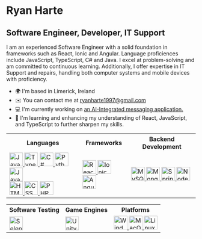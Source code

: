 Ryan Harte 
===================================================================================================================================

Software Engineer, Developer, IT Support
--------------------------------------------------

I am an experienced Software Engineer with a solid foundation in frameworks such as React, Ionic and Angular. Language proficiences include JavaScript, TypeScript, C# and Java. I excel at problem-solving and am committed to continuous learning. Additionally, I offer expertise in IT Support and repairs, handling both computer systems and mobile devices with proficiency.

* 🌍  I'm based in Limerick, Ireland
* ✉️  You can contact me at [ryanharte1997@gmail.com](mailto:ryanharte1997@gmail.com)
* 💻  I'm currently working on [an AI-Integrated messaging application.](http://github.com/The-Mad-Ryanosaurus/Final-Year-Project.git) 
* 🧠  I'm learning and enhancing my understanding of React, JavaScript, and TypeScript to further sharpen my skills.

<div align="center">
<table>
    <tr>
        <th>Languages</th>
        <th>Frameworks</th>
        <th>Backend Development</th>
    </tr>
    <tr>
        <td>
            <a href="https://developer.mozilla.org/en-US/docs/Web/JavaScript" target="_blank" rel="noreferrer">
                <img src="https://raw.githubusercontent.com/danielcranney/readme-generator/main/public/icons/skills/javascript-colored.svg" width="36" height="36" alt="JavaScript" />
            </a>
            <a href="https://www.typescriptlang.org/" target="_blank" rel="noreferrer">
                <img src="https://raw.githubusercontent.com/danielcranney/readme-generator/main/public/icons/skills/typescript-colored.svg" width="36" height="36" alt="TypeScript" />
            </a>
            <a href="https://docs.microsoft.com/en-us/dotnet/csharp/" target="_blank" rel="noreferrer">
                <img src="https://raw.githubusercontent.com/danielcranney/readme-generator/main/public/icons/skills/csharp-colored.svg" width="36" height="36" alt="C#" />
            </a>
            <a href="https://www.python.org/" target="_blank" rel="noreferrer">
                <img src="https://raw.githubusercontent.com/danielcranney/readme-generator/main/public/icons/skills/python-colored.svg" width="36" height="36" alt="Python" />
            </a>
            <a href="https://www.oracle.com/java/" target="_blank" rel="noreferrer">
                <img src="https://raw.githubusercontent.com/danielcranney/readme-generator/main/public/icons/skills/java-colored.svg" width="36" height="36" alt="Java" />
            </a>
            <br>
            <a href="https://developer.mozilla.org/en-US/docs/Glossary/HTML5" target="_blank" rel="noreferrer">
                <img src="https://raw.githubusercontent.com/danielcranney/readme-generator/main/public/icons/skills/html5-colored.svg" width="36" height="36" alt="HTML5" />
            </a>
            <a href="https://www.w3.org/Style/CSS/Overview.en.html" target="_blank" rel="noreferrer">
                <img src="https://www.vectorlogo.zone/logos/w3_css/w3_css-official.svg" width="36" height="36" alt="CSS" />
            </a>
            <a href="https://www.php.net/" target="_blank" rel="noreferrer">
                <img src="https://raw.githubusercontent.com/danielcranney/readme-generator/main/public/icons/skills/php-colored.svg" width="36" height="36" alt="PHP" />
            </a>
        </td>
        <td>
            <a href="https://reactjs.org/" target="_blank" rel="noreferrer">
                <img src="https://raw.githubusercontent.com/danielcranney/readme-generator/main/public/icons/skills/react-colored.svg" width="36" height="36" alt="React" />
            </a>
            <a href="https://ionicframework.com/" target="_blank" rel="noreferrer">
                <img src="https://www.vectorlogo.zone/logos/ionicframework/ionicframework-icon.svg" width="36" height="36" alt="Ionic" />
            </a>
            <a href="https://angular.io/" target="_blank" rel="noreferrer">
                <img src="https://raw.githubusercontent.com/danielcranney/readme-generator/main/public/icons/skills/angularjs-colored.svg" width="36" height="36" alt="Angular" />
            </a>
        </td>
        <td>
            <a href="https://www.mysql.com/" target="_blank" rel="noreferrer">
                <img src="https://raw.githubusercontent.com/danielcranney/readme-generator/main/public/icons/skills/mysql-colored.svg" width="36" height="36" alt="MySQL" />
            </a>
            <a href="https://www.mongodb.com/" target="_blank" rel="noreferrer">
                <img src="https://raw.githubusercontent.com/danielcranney/readme-generator/main/public/icons/skills/mongodb-colored.svg" width="36" height="36" alt="MongoDB" />
            </a>
            <a href="https://spring.io/projects/spring-boot" target="_blank" rel="noreferrer">
                <img src="https://www.vectorlogo.zone/logos/springio/springio-icon.svg" width="36" height="36" alt="Spring Boot" />
            </a>
            <a href="https://nodejs.org/en/" target="_blank" rel="noreferrer">
                <img src="https://raw.githubusercontent.com/danielcranney/readme-generator/main/public/icons/skills/nodejs-colored.svg" width="36" height="36" alt="NodeJS" />
            </a>
        </td>
    </tr>
</table>

<table>
    <tr>
        <th>Software Testing</th>
        <th>Game Engines</th>
        <th>Platforms</th>
    </tr>
    <tr>
        <td>
            <a href="https://www.selenium.dev/" target="_blank" rel="noreferrer">
                <img src="https://www.svgrepo.com/show/354321/selenium.svg" width="36" height="36" alt="Selenium" />
            </a>
        </td>
        <td>
            <a href="https://unity.com/" target="_blank" rel="noreferrer">
                <img src="https://www.vectorlogo.zone/logos/unity3d/unity3d-icon.svg" width="36" height="36" alt="Unity" />
            </a>
        </td>
        <td>
            <a href="https://www.microsoft.com/windows/" target="_blank" rel="noreferrer">
                <img src="https://www.svgrepo.com/show/303223/microsoft-windows-22-logo.svg" width="36" height="36" alt="Windows" />
            </a>
            <a href="https://apple.com" target="_blank" rel="noreferrer">
                <img src="https://www.svgrepo.com/show/69341/apple-logo.svg" width="36" height="36" alt="MacOS" />
            </a>
            <a href="https://www.linux.org" target="_blank" rel="noreferrer">
                <img src="https://raw.githubusercontent.com/danielcranney/readme-generator/main/public/icons/skills/linux-colored.svg" width="36" height="36" alt="Linux" />
            </a>
        </td>
    </tr>
</table>
</div>
